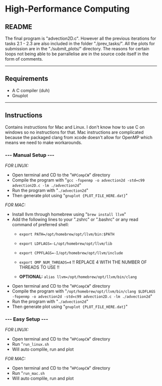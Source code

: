 # High-Performance Computing


## README
The final program is "advection2D.c". However all the previous iterations for tasks 2.1 - 2.3 are also included in the folder "./prev_tasks/". All the plots for submission are in the "./submit_plots/" directory. The reasons for certain loops not being able to be parrallelise are in the source code itself in the form of comments.


---
## Requirements
- A C compiler (duh)
- Gnuplot


---
## Instructions
Contains instructions for Mac and Linux. I don't know how to use C on windows so no instructions for that. Mac instructions are complicated because the packaged clang from xcode doesn't allow for OpenMP which means we need to make workarounds.

### --- Manual Setup ---
*FOR LINUX:*
- Open terminal and CD to the "`HPCompCW`" directory
- Compile the program with "`gcc -fopenmp -o advection2d -std=c99 advection2D.c -lm ./advection2d`"
- Run the program with "`./advection2d`"
- Then generate plot using "`gnuplot {PLOT_FILE_HERE.dat}`"

*FOR MAC:*
- Install llvm through homebrew using "`brew install llvm`"
- Add the following lines to your ".zshrc" or ".bashrc" or any read command of preferred shell:
    - `export PATH=/opt/homebrew/opt/llvm/bin:$PATH`
    - `export LDFLAGS=-L/opt/homebrew/opt/llvm/lib`
    - `export CPPFLAGS=-I/opt/homebrew/opt/llvm/include`
    - `export OMP_NUM_THREADS=4` !! REPLACE 4 WITH THE NUMBER OF THREADS TO USE !!

    - **OPTIONAL:** `alias llvm=/opt/homebrew/opt/llvm/bin/clang`
- Open terminal and CD to the "`HPCompCW`" directory
- Compile the program with "`/opt/homebrew/opt/llvm/bin/clang $LDFLAGS -fopenmp -o advection2d -std=c99 advection2D.c -lm ./advection2d`"
- Run the program with "`./advection2d`"
- Then generate plot using "`gnuplot {PLOT_FILE_HERE.dat}`"


### --- Easy Setup --- ###

*FOR LINUX:*
- Open terminal and CD to the "`HPCompCW`" directory
- Run "`run_linux.sh`
- Will auto complile, run and plot

*FOR MAC:*
- Open terminal and CD to the "`HPCompCW`" directory
- Run "`run_mac.sh`
- Will auto complile, run and plot